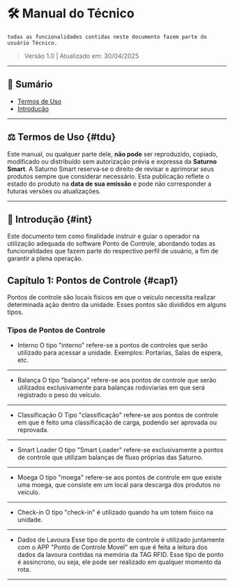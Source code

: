 # 🛠 Manual do Técnico

`todas as funcionalidades contidas neste documento fazem parte do usuário Técnico.`

> Versão 1.0 | Atualizado em: 30/04/2025

---

## 📑 Sumário

- [Termos de Uso](#tdu)
- [Introdução](#int)

---

## ⚖️ Termos de Uso {#tdu}

Este manual, ou qualquer parte dele, **não pode** ser reproduzido, copiado, modificado ou distribuído sem autorização prévia e expressa da **Saturno Smart**. A Saturno Smart reserva‑se o direito de revisar e aprimorar seus produtos sempre que considerar necessário. Esta publicação reflete o estado do produto na **data de sua emissão** e pode não corresponder a futuras versões ou atualizações.

---

## 🧾 Introdução {#int}

Este documento tem como finalidade instruir e guiar o operador na utilização adequada do software Ponto de Controle, abordando todas as funcionalidades que fazem parte do respectivo perfil de usuário, a fim de garantir a plena operação.

## Capítulo 1: Pontos de Controle {#cap1}

Pontos de controle são locais fisicos em que o veículo necessita realizar determinada ação dentro da unidade. Esses pontos são divididos em alguns tipos.

### Tipos de Pontos de Controle

- Interno
O tipo "interno" refere-se a pontos de controles que serão utilizado para acessar a unidade.
Exemplos: Portarias, Salas de espera, etc.

---

- Balança
O tipo "balança" refere-se aos pontos de controle que serão utilizados exclusivamente para balanças rodoviarias em que será registrado o peso do veículo.

---

- Classificação
O Tipo "classificação" refere-se aos pontos de controle em que é feito uma classificação de carga, podendo ser aprovada ou reprovada.

---

- Smart Loader
O tipo "Smart Loader" refere-se exclusivamente a pontos de controle que utilizam balanças de fluxo próprias das Saturno.

---

- Moega
O tipo "moega" refere-se aos pontos de controle em que existe uma moega, que consiste em um local para descarga dos produtos no veículo.

---

- Check-in
O tipo "check-in" é utilizado quando ha um totem fisico na unidade.

---

- Dados de Lavoura
Esse tipo de ponto de controle é utilizado juntamente com o APP "Ponto de Controle Movel" em que é feita a leitura dos dados da lavoura contidas na memória da TAG RFID. Esse tipo de ponto é assincrono, ou seja, ele pode ser realizado em qualquer momento da rota.

---